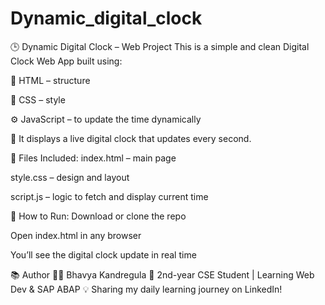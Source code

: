 # Dynamic_digital_clock
🕒 Dynamic Digital Clock – Web Project
This is a simple and clean Digital Clock Web App built using:

🧩 HTML – structure

🎨 CSS – style

⚙️ JavaScript – to update the time dynamically

📅 It displays a live digital clock that updates every second.

📁 Files Included:
index.html – main page

style.css – design and layout

script.js – logic to fetch and display current time

🚀 How to Run:
Download or clone the repo

Open index.html in any browser

You’ll see the digital clock update in real time


📚 Author
👩‍💻 Bhavya Kandregula
📌 2nd-year CSE Student | Learning Web Dev & SAP ABAP
💡 Sharing my daily learning journey on LinkedIn!
